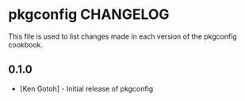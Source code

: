 pkgconfig CHANGELOG
=============

This file is used to list changes made in each version of the pkgconfig cookbook.

0.1.0
-----
- [Ken Gotoh] - Initial release of pkgconfig

